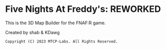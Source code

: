 # Five Nights At Freddy's: REWORKED

This is the 3D Map Builder for the FNAF:R game.

Created by shab & KDawg

`Copyright (C) 2023 MTCP-Labs. All Rights Reserved.`